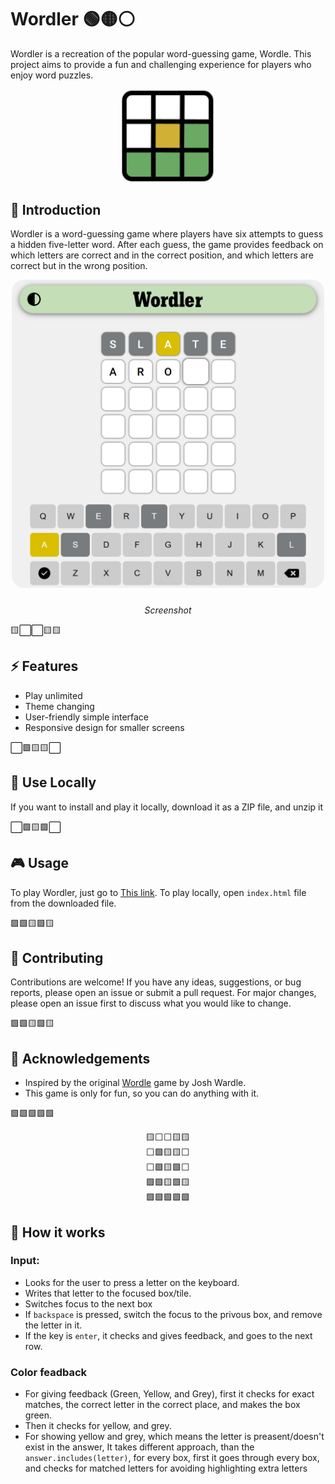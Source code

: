 # Wordler 🟢🟡⚪

Wordler is a recreation of the popular word-guessing game, Wordle. This project aims to provide a fun and challenging experience for players who enjoy word puzzles.
<div style="width:100%;display:flex;justify-content:center;align-items:center;">
<img src="wordle-icon.svg" style="width:30%;box-shadow:0 0 6px 0 white; border-radius:20px;padding:0px">
</div>

## 🚀 Introduction 

Wordler is a word-guessing game where players have six attempts to guess a hidden five-letter word. After each guess, the game provides feedback on which letters are correct and in the correct position, and which letters are correct but in the wrong position.
<div style="width:100%;display:flex;justify-content:center;align-items:center;flex-direction:column">
<img src="screenshot.png" alt="screenshot" width="500px" style="border-radius:20px;overflow:hidden;margin-bottom:10px"><br>
<i>Screenshot</i>
</div>

🟨⬜⬜🟨🟨
## ⚡ Features

- Play unlimited
- Theme changing
- User-friendly simple interface
- Responsive design for smaller screens

⬜🟩🟨🟨⬜
## 💾 Use Locally

If you want to install and play it locally, download it as a ZIP file, and unzip it

⬜🟩🟨🟩⬜
## 🎮 Usage 

To play Wordler, just go to <a href="https://the-amazing-wordle-game-recreation.vercel.app/">This link</a>. 
To play locally, open ```index.html``` file from the downloaded file.

🟩🟩🟨🟩🟨
##  🌟 Contributing

Contributions are welcome! If you have any ideas, suggestions, or bug reports, please open an issue or submit a pull request. For major changes, please open an issue first to discuss what you would like to change.

🟩🟩🟨🟩🟨
<!--
## License

This project is licensed under the MIT License. See the LICENSE file for details. -->
##  📃 Acknowledgements

- Inspired by the original [Wordle](https://www.nytimes.com/games/wordle/index.html) game by Josh Wardle.
- This game is only for fun, so you can do anything with it.

🟩🟩🟩🟩🟩

<pre style="text-align:center">
🟨⬜⬜🟨🟨
⬜🟩🟨🟨⬜
⬜🟩🟨🟩⬜
🟩🟩🟨🟩🟨
🟩🟩🟩🟩🟩
</pre>


## 🔧 How it works 
### Input:
- Looks for the user to press a letter on the keyboard.
- Writes that letter to the focused box/tile.
- Switches focus to the next box
- If `backspace` is pressed, switch the focus to the privous box, and remove the letter in it.
- If the key is `enter`, it checks and gives feedback, and goes to the next row.

### Color feadback
- For giving feedback (Green, Yellow, and Grey), first it checks for exact matches, the correct letter in the correct place, and makes the box green.
- Then it checks for yellow, and grey.
- For showing yellow and grey, which means the letter is preasent/doesn't exist in the answer, It takes different approach, than the `answer.includes(letter)`, for every box, first it goes through every box, and checks for matched letters for avoiding highlighting extra letters





